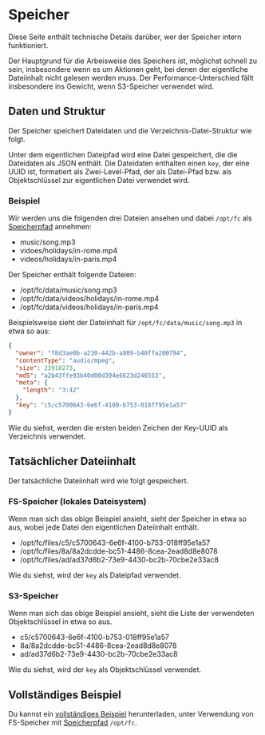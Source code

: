 # Speicher
Diese Seite enthält technische Details darüber, wer der Speicher intern funktioniert.

Der Hauptgrund für die Arbeisweise des Speichers ist, möglichst schnell zu sein, insbesondere wenn es um Aktionen geht, bei denen der eigentliche Dateiinhalt nicht gelesen werden muss.
Der Performance-Unterschied fällt insbesondere ins Gewicht, wenn S3-Speicher verwendet wird.

## Daten und Struktur
Der Speicher speichert Dateidaten und die Verzeichnis-Datei-Struktur wie folgt.

Unter dem eigentlichen Dateipfad wird eine Datei gespeichert, die die Dateidaten als JSON enthält.
Die Dateidaten enthalten einen `key`, der eine UUID ist, formatiert als Zwei-Level-Pfad,
der als Datei-Pfad bzw. als Objektschlüssel zur eigentlichen Datei verwendet wird.

### Beispiel
Wir werden uns die folgenden drei Dateien ansehen und dabei `/opt/fc`
als [Speicherpfad](/de/configuration/storage#storagepath) annehmen:
* music/song.mp3
* vidoes/holidays/in-rome.mp4
* videos/holidays/in-paris.mp4

Der Speicher enthält folgende Dateien:
* /opt/fc/data/music/song.mp3
* /opt/fc/data/videos/holidays/in-rome.mp4
* /opt/fc/data/videos/holidays/in-paris.mp4

Beispielsweise sieht der Dateiinhalt für `/opt/fc/data/music/song.mp3` in etwa so aus:
```json
{
  "owner": "f8d3ae0b-a230-442b-a809-b40ffa200794",
  "contentType": "audio/mpeg",
  "size": 23918273,
  "md5": "a2b43ffe93b40d00d394e6623d246553",
  "meta": {
    "length": "3:42"
  },
  "key": "c5/c5700643-6e6f-4100-b753-018ff95e1a57"
}
```

Wie du siehst, werden die ersten beiden Zeichen der Key-UUID als Verzeichnis verwendet.

## Tatsächlicher Dateiinhalt
Der tatsächliche Dateiinhalt wird wie folgt gespeichert.

### FS-Speicher (lokales Dateisystem)
Wenn man sich das obige Beispiel ansieht, sieht der Speicher in etwa so aus, wobei jede Datei den eigentlichen Dateiinhalt enthält.
* /opt/fc/files/c5/c5700643-6e6f-4100-b753-018ff95e1a57
* /opt/fc/files/8a/8a2dcdde-bc51-4486-8cea-2ead8d8e8078
* /opt/fc/files/ad/ad37d6b2-73e9-4430-bc2b-70cbe2e33ac8

Wie du siehst, wird der `key` als Dateipfad verwendet.

### S3-Speicher
Wenn man sich das obige Beispiel ansieht, sieht die Liste der verwendeten Objektschlüssel in etwa so aus.
* c5/c5700643-6e6f-4100-b753-018ff95e1a57
* 8a/8a2dcdde-bc51-4486-8cea-2ead8d8e8078
* ad/ad37d6b2-73e9-4430-bc2b-70cbe2e33ac8

Wie du siehst, wird der `key` als Objektschlüssel verwendet.

## Vollständiges Beispiel
Du kannst ein
[vollständiges Beispiel](/storage_example.zip/) herunterladen,
unter Verwendung von FS-Speicher mit
[Speicherpfad](/de/configuration/storage#storagepath) `/opt/fc`.
